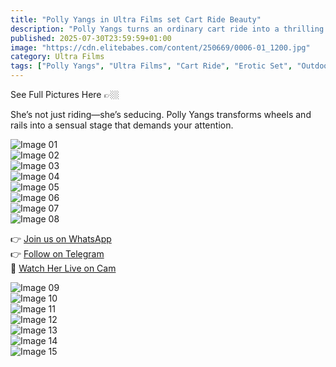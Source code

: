 ```yaml
---
title: "Polly Yangs in Ultra Films set Cart Ride Beauty"
description: "Polly Yangs turns an ordinary cart ride into a thrilling tease of elegance and heat."
published: 2025-07-30T23:59:59+01:00
image: "https://cdn.elitebabes.com/content/250669/0006-01_1200.jpg"
category: Ultra Films
tags: ["Polly Yangs", "Ultra Films", "Cart Ride", "Erotic Set", "Outdoor Tease"]
---
```


See Full Pictures Here 👉🏼

She’s not just riding—she’s seducing. Polly Yangs transforms wheels and rails into a sensual stage that demands your attention.

![Image 01](https://cdn.elitebabes.com/content/250669/0006-01_1200.jpg)  
![Image 02](https://cdn.elitebabes.com/content/250669/0006-02_1200.jpg)  
![Image 03](https://cdn.elitebabes.com/content/250669/0006-03_1200.jpg)  
![Image 04](https://cdn.elitebabes.com/content/250669/0006-04_1200.jpg)  
![Image 05](https://cdn.elitebabes.com/content/250669/0006-05_1200.jpg)  
![Image 06](https://cdn.elitebabes.com/content/250669/0006-06_1200.jpg)  
![Image 07](https://cdn.elitebabes.com/content/250669/0006-07_1200.jpg)  
![Image 08](https://cdn.elitebabes.com/content/250669/0006-08_1200.jpg)  

👉 [Join us on WhatsApp](https://whatsapp.com/channel/0029VaMsUAp7tkjI8KcaRn10)  
👉 [Follow on Telegram](https://t.me/Xibabes)  
🔞 [Watch Her Live on Cam](https://redirecting-kappa.vercel.app/)

![Image 09](https://cdn.elitebabes.com/content/250669/0006-09_1200.jpg)  
![Image 10](https://cdn.elitebabes.com/content/250669/0006-10_1200.jpg)  
![Image 11](https://cdn.elitebabes.com/content/250669/0006-11_1200.jpg)  
![Image 12](https://cdn.elitebabes.com/content/250669/0006-12_1200.jpg)  
![Image 13](https://cdn.elitebabes.com/content/250669/0006-13_1200.jpg)  
![Image 14](https://cdn.elitebabes.com/content/250669/0006-14_1200.jpg)  
![Image 15](https://cdn.elitebabes.com/content/250669/0006-15_1800.jpg)